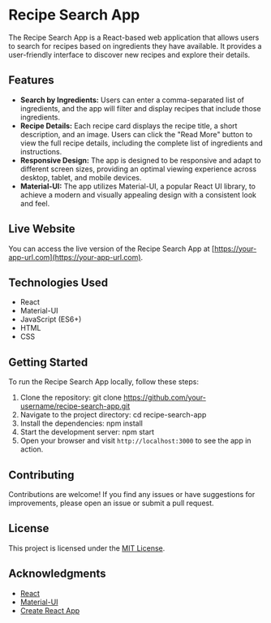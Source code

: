 # Recipe Search App

The Recipe Search App is a React-based web application that allows users to search for recipes based on ingredients they have available. It provides a user-friendly interface to discover new recipes and explore their details.

## Features

- **Search by Ingredients:** Users can enter a comma-separated list of ingredients, and the app will filter and display recipes that include those ingredients.
- **Recipe Details:** Each recipe card displays the recipe title, a short description, and an image. Users can click the "Read More" button to view the full recipe details, including the complete list of ingredients and instructions.
- **Responsive Design:** The app is designed to be responsive and adapt to different screen sizes, providing an optimal viewing experience across desktop, tablet, and mobile devices.
- **Material-UI:** The app utilizes Material-UI, a popular React UI library, to achieve a modern and visually appealing design with a consistent look and feel.

## Live Website

You can access the live version of the Recipe Search App at [https://your-app-url.com](https://your-app-url.com).

## Technologies Used

- React
- Material-UI
- JavaScript (ES6+)
- HTML
- CSS

## Getting Started

To run the Recipe Search App locally, follow these steps:

1. Clone the repository:
   git clone https://github.com/your-username/recipe-search-app.git
2. Navigate to the project directory:
   cd recipe-search-app
3. Install the dependencies:
   npm install
4. Start the development server:
   npm start
5. Open your browser and visit `http://localhost:3000` to see the app in action.

## Contributing

Contributions are welcome! If you find any issues or have suggestions for improvements, please open an issue or submit a pull request.

## License

This project is licensed under the [MIT License](LICENSE).

## Acknowledgments

- [React](https://reactjs.org/)
- [Material-UI](https://mui.com/)
- [Create React App](https://create-react-app.dev/)
